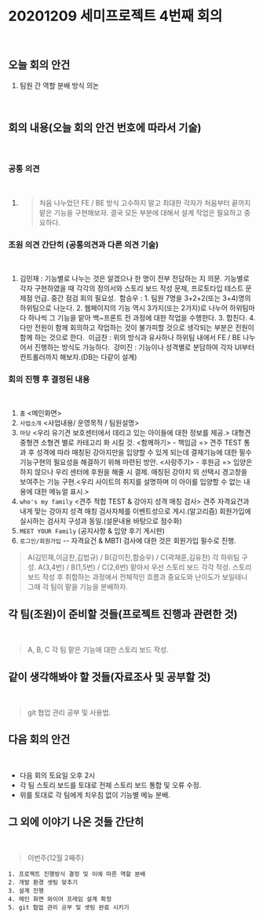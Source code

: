 # 20201209 세미프로젝트 4번째 회의
​
## 오늘 회의 안건
 
 1. 팀원 간 역할 분배 방식 의논
   
​
## 회의 내용(오늘 회의 안건 번호에 따라서 기술)
​
 ### 공통 의견
​
1. > 처음 나누었던 FE / BE 방식 고수하지 말고 최대한 각자가 처음부터 끝까지 맡은 기능을 구현해보자. 
   > 결국 모든 부분에 대해서 설계 작업은 필요하고 중요하다.
​
​
 ### 조원 의견 간단히 (공통의견과 다른 의견 기술)
​
1. 김민재 : 기능별로 나누는 것은 알겠으나 한 명이 전부 전담하는 지 의문.
          기능별로 각자 구현하였을 때 각각의 정의서와 스토리 보드 작성 문제, 프로토타입 테스트 문제점 언급.
          중간 점검 회의 필요성.
​
   함승우 : 1. 팀원 7명을 3+2+2(또는 3+4)명의 하위팀으로 나눈다.
           2. 웹페이지의 기능 역시 3가지(또는 2가지)로 나누어 하위팀마다 하나씩 그 기능을 맡아 백~프론트 전 과정에 대한 작업을 수행한다.
           3. 합친다.
           4. 다만 전원이 함께 회의하고 작업하는 것이 불가피할 것으로 생각되는 부분은 전원이 함께 하는 것으로 한다.
​
   이금찬 : 위의 방식과 유사하나 하위팀 내에서 FE / BE 나누어서 진행하는 방식도 가능하다.
​
   강미진 : 기능이나 성격별로 분담하여 각자 UI부터 컨트롤러까지 해보자.(DB는 다같이 설계)
​
​
​
 ### 회의 진행 후 결정된 내용
​
1. `홈` <메인화면>
​
2. `사업소개` <사업내용/ 운영목적 / 팀원설명>
​
3. `마당`  <우리 유기견 보호센터에서 데리고 있는 아이들에 대한 정보를 제공.>
       대형견 중형견 소형견 별로 카테고리 화 시킬 것.
       <함께하기> - 책임금 => 견주 TEST 통과 후 성격에 따라 매칭된 강아지만을 입양할 수 있게 되는데 결제기능에 대한 필수 기능구현의 필요성을 해결하기 위해 마련된 방안.
       <사랑주기> - 후원금 => 입양은 하지 않으나 우리 센터에 후원을 해줄 시 결제. 
       매칭된 강아지 외 선택시 경고창을 보여주는 기능 구현.<우리 사이트의 취지를 설명하며 이 아이를 입양할 수 없는 내용에 대한 메뉴얼 표시.>
​
4. `who's my family` <견주 적합 TEST & 강아지 성격 매칭 검사>
       견주 자격요건과 내게 맞는 강아지 성격 매칭 검사자체를 이벤트성으로 게시.(알고리즘) 
       회원가입에 실시하는 검사지 구성과 동일.(설문내용 바탕으로 점수화) 
​
5. `MEET YOUR Family` (공지사항 & 입양 후기 게시판)
​
6. `로그인/회원가입`  -- 자격요건 & MBTI 검사에 대한 것은 회원가입 필수로 진행.
​
​
  > A(김민재,이금찬,김법규) / B(강미진,함승우) / C(곽재훈,김유찬) 각 하위팀 구성.
  > A(3,4번) / B(1,5번) / C(2,6번) 맡아서 우선 스토리 보드 각각 작성.
  > 스토리 보드 작성 후 취합하는 과정에서 전체적인 흐름과 중요도와 난이도가 보일테니 그때 각 팀이 맡을 기능을 분배하자. 
​
## 각 팀(조원)이 준비할 것들(프로젝트 진행과 관련한 것)
​
   > A, B, C 각 팀 맡은 기능에 대한 스토리 보드 작성.
​
## 같이 생각해봐야 할 것들(자료조사 및 공부할 것)
​
   > git 협업 관리 공부 및 사용법.
​
​
## 다음 회의 안건
​
 - 다음 회의 토요일 오후 2시
 - 각 팀 스토리 보드를 토대로 전체 스토리 보드 통합 및 오류 수정.
 - 위를 토대로 각 팀에게 치우침 없이 기능별 메뉴 분배.
​
​
## 그 외에 이야기 나온 것들 간단히
​
 > 이번주(12월 2째주)
 
    1. 프로젝트 진행방식 결정 및 이에 따른 역할 분배
    2. 개발 환경 셋팅 맞추기
    3. 설계 진행
    4. 메인 화면 와이어 프레임 설계 확정
    5. git 협업 관리 공부 및 셋팅 완료 시키기 
